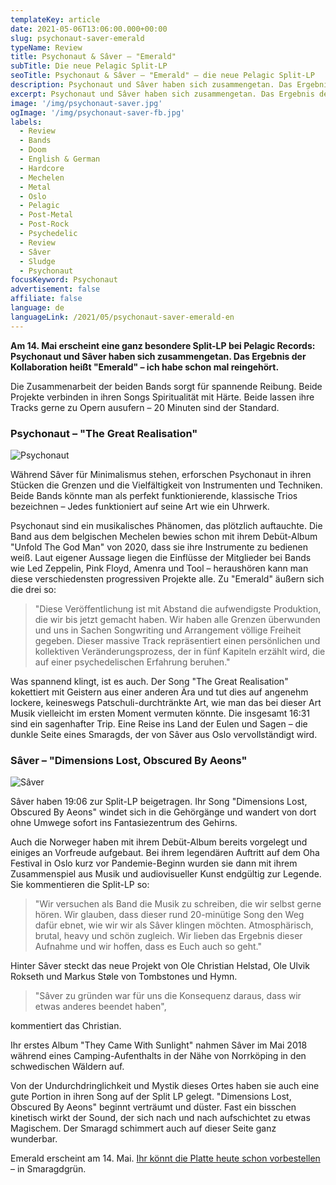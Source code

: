```yaml
---
templateKey: article
date: 2021-05-06T13:06:00.000+00:00
slug: psychonaut-saver-emerald
typeName: Review
title: Psychonaut & Sâver – "Emerald"
subTitle: Die neue Pelagic Split-LP
seoTitle: Psychonaut & Sâver – "Emerald" – die neue Pelagic Split-LP
description: Psychonaut und Sâver haben sich zusammengetan. Das Ergebnis der Kollaboration ist die Split-LP "Emerald", die auf Pelagic Records erscheint.
excerpt: Psychonaut und Sâver haben sich zusammengetan. Das Ergebnis der Kollaboration ist die Split-LP "Emerald", die auf Pelagic Records erscheint. Ich habe schon mal reingehört und möchte Euch die Platte ans Herz legen.
image: '/img/psychonaut-saver.jpg'
ogImage: '/img/psychonaut-saver-fb.jpg'
labels:
  - Review
  - Bands
  - Doom
  - English & German
  - Hardcore
  - Mechelen
  - Metal
  - Oslo
  - Pelagic
  - Post-Metal
  - Post-Rock
  - Psychedelic
  - Review
  - Sâver
  - Sludge
  - Psychonaut
focusKeyword: Psychonaut
advertisement: false
affiliate: false
language: de
languageLink: /2021/05/psychonaut-saver-emerald-en
---
```


**Am 14. Mai erscheint eine ganz besondere Split-LP bei Pelagic Records: Psychonaut und Sâver haben sich zusammengetan. Das Ergebnis der Kollaboration heißt "Emerald" – ich habe schon mal reingehört.**

Die Zusammenarbeit der beiden Bands sorgt für spannende Reibung. Beide Projekte verbinden in ihren Songs Spiritualität mit Härte. Beide lassen ihre Tracks gerne zu Opern ausufern – 20 Minuten sind der Standard.

### Psychonaut – "The Great Realisation"

![Psychonaut](/img/1616079996.1290540695.jpg 'Psychonaut')

Während Sâver für Minimalismus stehen, erforschen Psychonaut in ihren Stücken die Grenzen und die Vielfältigkeit von Instrumenten und Techniken. Beide Bands könnte man als perfekt funktionierende, klassische Trios bezeichnen – Jedes funktioniert auf seine Art wie ein Uhrwerk.

Psychonaut sind ein musikalisches Phänomen, das plötzlich auftauchte. Die Band aus dem belgischen Mechelen bewies schon mit ihrem Debüt-Album "Unfold The God Man" von 2020, dass sie ihre Instrumente zu bedienen weiß. Laut eigener Aussage liegen die Einflüsse der Mitglieder bei Bands wie Led Zeppelin, Pink Floyd, Amenra und Tool – heraushören kann man diese verschiedensten progressiven Projekte alle. Zu "Emerald" äußern sich die drei so:

> "Diese Veröffentlichung ist mit Abstand die aufwendigste Produktion, die wir bis jetzt gemacht haben. Wir haben alle Grenzen überwunden und uns in Sachen Songwriting und Arrangement völlige Freiheit gegeben. Dieser massive Track repräsentiert einen persönlichen und kollektiven Veränderungsprozess, der in fünf Kapiteln erzählt wird, die auf einer psychedelischen Erfahrung beruhen."

Was spannend klingt, ist es auch. Der Song "The Great Realisation" kokettiert mit Geistern aus einer anderen Ära und tut dies auf angenehm lockere, keineswegs Patschuli-durchtränkte Art, wie man das bei dieser Art Musik vielleicht im ersten Moment vermuten könnte. Die insgesamt 16:31 sind ein sagenhafter Trip. Eine Reise ins Land der Eulen und Sagen – die dunkle Seite eines Smaragds, der von Sâver aus Oslo vervollständigt wird.

### Sâver – "Dimensions Lost, Obscured By Aeons"

![Sâver](/img/1616079996.3731191158.jpg 'Sâver')

Sâver haben 19:06 zur Split-LP beigetragen. Ihr Song "Dimensions Lost, Obscured By Aeons" windet sich in die Gehörgänge und wandert von dort ohne Umwege sofort ins Fantasiezentrum des Gehirns.

Auch die Norweger haben mit ihrem Debüt-Album bereits vorgelegt und einiges an Vorfreude aufgebaut. Bei ihrem legendären Auftritt auf dem Oha Festival in Oslo kurz vor Pandemie-Beginn wurden sie dann mit ihrem Zusammenspiel aus Musik und audiovisueller Kunst endgültig zur Legende. Sie kommentieren die Split-LP so:

> "Wir versuchen als Band die Musik zu schreiben, die wir selbst gerne hören. Wir glauben, dass dieser rund 20-minütige Song den Weg dafür ebnet, wie wir wir als Sâver klingen möchten. Atmosphärisch, brutal, heavy und schön zugleich. Wir lieben das Ergebnis dieser Aufnahme und wir hoffen, dass es Euch auch so geht."

Hinter Sâver steckt das neue Projekt von Ole Christian Helstad, Ole Ulvik Rokseth und Markus Støle von Tombstones und Hymn.

> "Sâver zu gründen war für uns die Konsequenz daraus, dass wir etwas anderes beendet haben",

kommentiert das Christian.

Ihr erstes Album "They Came With Sunlight" nahmen Sâver im Mai 2018 während eines Camping-Aufenthalts in der Nähe von Norrköping in den schwedischen Wäldern auf.

Von der Undurchdringlichkeit und Mystik dieses Ortes haben sie auch eine gute Portion in ihren Song auf der Split LP gelegt. "Dimensions Lost, Obscured By Aeons" beginnt verträumt und düster. Fast ein bisschen kinetisch wirkt der Sound, der sich nach und nach aufschichtet zu etwas Magischem. Der Smaragd schimmert auch auf dieser Seite ganz wunderbar.

Emerald erscheint am 14. Mai. [Ihr könnt die Platte heute schon vorbestellen](https://pelagic-records.com/product/psychonaut-saver-emerald-12-split-lp/) – in Smaragdgrün.
